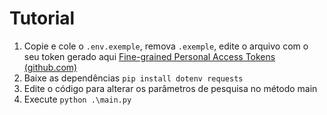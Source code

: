 # Tutorial

1. Copie e cole o `.env.exemple`, remova `.exemple`, edite o arquivo com o seu token gerado aqui [Fine-grained Personal Access Tokens (github.com)](https://github.com/settings/tokens?type=beta)
2. Baixe as dependências `pip install dotenv requests`
3. Edite o código para alterar os parâmetros de pesquisa no método main
4. Execute `python .\main.py`
